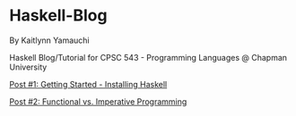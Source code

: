 # Haskell-Blog

By Kaitlynn Yamauchi

Haskell Blog/Tutorial for CPSC 543 - Programming Languages @ Chapman University

[Post #1: Getting Started - Installing Haskell](https://github.com/klkyamauchi/Haskell-Blog/blob/main/P1-GettingStarted.md)

[Post #2: Functional vs. Imperative Programming](https://github.com/klkyamauchi/Haskell-Blog/blob/main/P2-FunctionalAndImperativeProgramming.md) 
 
